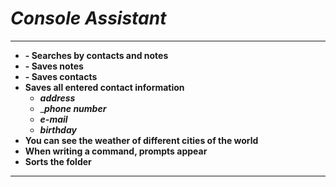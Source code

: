 # ___Console Assistant___

---
- __- Searches by contacts and notes__
- __- Saves notes__
- __- Saves contacts__
- __Saves all entered contact information__
    - ___address___
    - ____phone number___
    - ___e-mail___
    - ___birthday___
- __You can see the weather of different cities of the world__
- __When writing a command, prompts appear__
- __Sorts the folder__
---